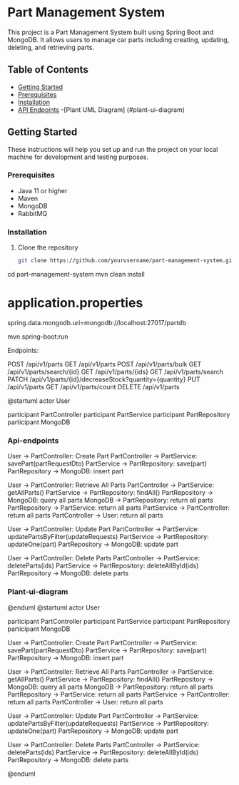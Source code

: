 # Part Management System

This project is a Part Management System built using Spring Boot and MongoDB. It allows users to manage car parts including creating, updating, deleting, and retrieving parts.

## Table of Contents
- [Getting Started](#getting-started)
- [Prerequisites](#prerequisites)
- [Installation](#installation)
- [API Endpoints](#api-endpoints)
-[Plant UML Diagram] (#plant-ui-diagram)

## Getting Started

These instructions will help you set up and run the project on your local machine for development and testing purposes.

### Prerequisites

- Java 11 or higher
- Maven
- MongoDB
- RabbitMQ

### Installation

1. Clone the repository
   ```sh
   git clone https://github.com/yourusername/part-management-system.git

cd part-management-system
mvn clean install

# application.properties
spring.data.mongodb.uri=mongodb://localhost:27017/partdb

mvn spring-boot:run

Endpoints:

POST /api/v1/parts
GET /api/v1/parts
POST /api/v1/parts/bulk
GET /api/v1/parts/search/{id}
GET /api/v1/parts/{ids}
GET /api/v1/parts/search
PATCH /api/v1/parts/{id}/decreaseStock?quantity={quantity}
PUT /api/v1/parts
GET /api/v1/parts/count
DELETE /api/v1/parts

@startuml
actor User

participant PartController
participant PartService
participant PartRepository
participant MongoDB

### Api-endpoints
User -> PartController: Create Part
PartController -> PartService: savePart(partRequestDto)
PartService -> PartRepository: save(part)
PartRepository -> MongoDB: insert part

User -> PartController: Retrieve All Parts
PartController -> PartService: getAllParts()
PartService -> PartRepository: findAll()
PartRepository -> MongoDB: query all parts
MongoDB -> PartRepository: return all parts
PartRepository -> PartService: return all parts
PartService -> PartController: return all parts
PartController -> User: return all parts

User -> PartController: Update Part
PartController -> PartService: updatePartsByFilter(updateRequests)
PartService -> PartRepository: updateOne(part)
PartRepository -> MongoDB: update part

User -> PartController: Delete Parts
PartController -> PartService: deleteParts(ids)
PartService -> PartRepository: deleteAllById(ids)
PartRepository -> MongoDB: delete parts

### Plant-ui-diagram

@enduml
@startuml
actor User

participant PartController
participant PartService
participant PartRepository
participant MongoDB

User -> PartController: Create Part
PartController -> PartService: savePart(partRequestDto)
PartService -> PartRepository: save(part)
PartRepository -> MongoDB: insert part

User -> PartController: Retrieve All Parts
PartController -> PartService: getAllParts()
PartService -> PartRepository: findAll()
PartRepository -> MongoDB: query all parts
MongoDB -> PartRepository: return all parts
PartRepository -> PartService: return all parts
PartService -> PartController: return all parts
PartController -> User: return all parts

User -> PartController: Update Part
PartController -> PartService: updatePartsByFilter(updateRequests)
PartService -> PartRepository: updateOne(part)
PartRepository -> MongoDB: update part

User -> PartController: Delete Parts
PartController -> PartService: deleteParts(ids)
PartService -> PartRepository: deleteAllById(ids)
PartRepository -> MongoDB: delete parts

@enduml
